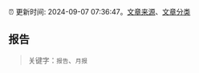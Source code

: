 :alarm_clock: 更新时间: 2024-09-07 07:36:47。[文章来源](/README.md)、[文章分类](/TAGS.md)

## 报告


> 关键字：`报告`、`月报`



